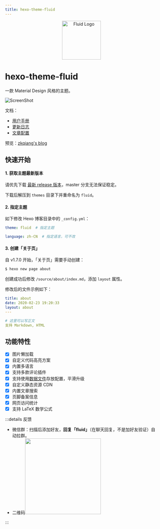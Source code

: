 ```yaml
---
title: hexo-theme-fluid
---
```


<div align="center"><img alt="Fluid Logo" src="@img/2/2-13/logo.png" width="128"></div>

# hexo-theme-fluid <Badge text="@fluid-dev"/> <Badge text="Finish"/> <Badge text="1.9.1"/>

一款 Material Design 风格的主题。

![ScreenShot](@img/2/2-13/1.png)

文档：

- [用户手册](https://hexo.fluid-dev.com/docs/)
- [更新日志](https://github.com/fluid-dev/hexo-theme-fluid/blob/master/Changelog.md)
- [文章配置](https://hexo.io/zh-cn/docs/front-matter)

预览：[zkqiang's blog](https://zkqiang.cn)

## 快速开始

#### 1. 获取主题最新版本

请优先下载 [最新 release 版本](https://github.com/fluid-dev/hexo-theme-fluid/releases)，master 分支无法保证稳定。

下载后解压到 `themes` 目录下并重命名为 `fluid`。

#### 2. 指定主题

如下修改 Hexo 博客目录中的 `_config.yml`：

```yaml
theme: fluid  # 指定主题

language: zh-CN  # 指定语言，可不改
```

#### 3. 创建「关于页」

自 v1.7.0 开始，「关于页」需要手动创建：

```bash
$ hexo new page about
```

创建成功后修改 `/source/about/index.md`，添加 `layout` 属性。

修改后的文件示例如下：

```yml
title: about
date: 2020-02-23 19:20:33
layout: about
---

# 这里可以写正文
支持 Markdown, HTML
```

## 功能特性

- [x] 图片懒加载
- [x] 自定义代码高亮方案
- [x] 内置多语言
- [x] 支持多款评论插件
- [x] 支持使用[数据文件](/5-Add/5-3-data-file.html)存放配置，平滑升级
- [x] 自定义静态资源 CDN
- [x] 内置文章搜索
- [x] 页脚备案信息
- [x] 网页访问统计
- [x] 支持 LaTeX 数学公式

:::details 反馈

- 微信群：扫描后添加好友，**回复「fluid」**（在聊天回复，不是加好友验证）自动拉群。
- 二维码<img width="250" src="https://cdn.jsdelivr.net/gh/fluid-dev/static@master/hexo-theme-fluid/wechat.jpeg">

:::
